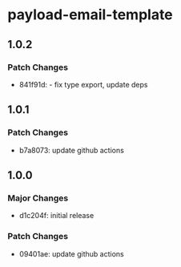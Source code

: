# payload-email-template

## 1.0.2

### Patch Changes

- 841f91d: - fix type export, update deps

## 1.0.1

### Patch Changes

- b7a8073: update github actions

## 1.0.0

### Major Changes

- d1c204f: initial release

### Patch Changes

- 09401ae: update github actions
